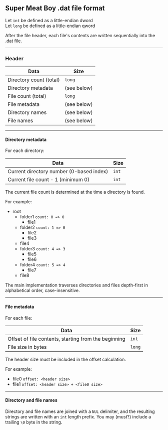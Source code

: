 
Super Meat Boy .dat file format
-------------------------------

Let `int` be defined as a little-endian dword  
Let `long` be defined as a little-endian qword

After the file header, each file's contents are written sequentially into the .dat file.

---

### Header

| Data                    | Size        |
| ----------------------- | ----------- |
| Directory count (total) | `long`      |
| Directory metadata      | (see below) |
| File count (total)      | `long`      |
| File metadata           | (see below) |
| Directory names         | (see below) |
| File names              | (see below) |


---

#### Directory metadata

For each directory:

| Data                                             | Size  |
| ------------------------------------------------ | ----- |
| Current directory number (0-based index)         | `int` |
| Current file count - 1 (minimum 0)               | `int` |

The current file count is determined at the time a directory is found.

For example:

- root
  - folder1 `count: 0 => 0`
    - file1
  - folder2 `count: 1 => 0`
    - file2
    - file3
  - file4
  - folder3 `count: 4 => 3`
    - file5
    - file6
  - folder4 `count: 5 => 4`
    - file7
  - file8

The main implementation traverses directories and files depth-first in alphabetical order, case-insensitive.


---

#### File metadata

For each file:

| Data                                                 | Size   |
| ---------------------------------------------------- | ------ |
| Offset of file contents, starting from the beginning | `int`  |
| File size in bytes                                   | `long` |

The header size must be included in the offset calculation.

For example:

- file0 `offset: <header size>`
- file1 `offset: <header size> + <file0 size>`


---

#### Directory and file names

Directory and file names are joined with a `NUL` delimiter, and the resulting strings are written with an `int` length prefix. You may (must?) include a trailing `\0` byte in the string.
